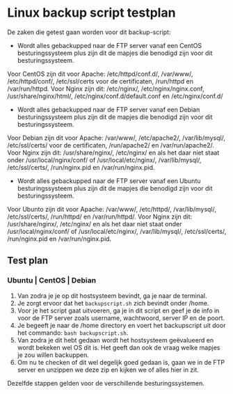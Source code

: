 # Linux backup script testplan

De zaken die getest gaan worden voor dit backup-script:

- Wordt alles gebackupped naar de FTP server vanaf een CentOS besturingssysteem plus zijn dit de mapjes die benodigd zijn voor dit besturingssysteem. 

Voor CentOS zijn dit voor Apache: /etc/httpd/conf.d/, /var/www/, /etc/httpd/conf/, /etc/ssl/certs voor de certificaten, /run/httpd en /var/run/httpd. Voor Nginx zijn dit: /etc/nginx/, /etc/nginx/nginx.conf, /usr/share/nginx/html/, /etc/nginx/conf.d/default.conf en /etc/nginx/conf.d/

- Wordt alles gebackupped naar de FTP server vanaf een Debian besturingssysteem plus zijn dit de mapjes die benodigd zijn voor dit besturingssysteem.

Voor Debian zijn dit voor Apache: /var/www/, /etc/apache2/, /var/lib/mysql/, /etc/ssl/certs/ voor de certificaten, /run/apache2/ en /var/run/apache2/. Voor Nginx zijn dit: /usr/share/nginx/, /etc/nginx/ en als het daar niet staat onder /usr/local/nginx/conf/ of /usr/local/etc/nginx/, /var/lib/mysql/, /etc/ssl/certs/, /run/nginx.pid en /var/run/nginx.pid.

- Wordt alles gebackupped naar de FTP server vanaf een Ubuntu besturingssysteem plus zijn dit de mapjes die benodigd zijn voor dit besturingssysteem.

Voor Ubunto zijn dit voor Apache: /var/www/, /etc/httpd/, /var/lib/mysql/, /etc/ssl/certs/, /run/httpd/ en /var/run/httpd/. Voor Nginx zijn dit: /usr/share/nginx/, /etc/nginx/ en als het daar niet staat onder /usr/local/nginx/conf/ of /usr/local/etc/nginx/, /var/lib/mysql/, /etc/ssl/certs/, /run/nginx.pid en /var/run/nginx.pid.

## Test plan

### Ubuntu | CentOS | Debian


1. Van zodra je je op dit hostsysteem bevindt, ga je naar de terminal.
2. Je zorgt ervoor dat het `backupscript.sh` zich bevindt onder /home. 
3. Voor je het script gaat uitvoeren, ga je in dit script en geef je de info in voor de FTP server zoals username, wachtwoord, server IP en de poort.
4. Je begeeft je naar de /home directory en voert het backupscript uit door het commando: `bash backupscript.sh`.
5. Van zodra je dit hebt gedaan wordt het hostsysteem geëvalueerd en wordt bekeken wel OS dit is. Het geeft dan ook de vraag welke mapjes je zou willen backuppen.
6. Om nu te checken of dit wel degelijk goed gedaan is, gaan we in de FTP server en unzippen we deze zip en kijken we of alles hier in zit.

Dezelfde stappen gelden voor de verschillende besturingssystemen.

